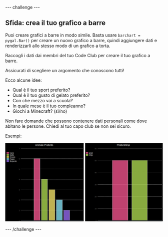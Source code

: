 \--- challenge \---

## Sfida: crea il tuo grafico a barre

Puoi creare grafici a barre in modo simile. Basta usare `barchart = pygal.Bar()` per creare un nuovo grafico a barre, quindi aggiungere dati e renderizzarli allo stesso modo di un grafico a torta.

Raccogli i dati dai membri del tuo Code Club per creare il tuo grafico a barre.

Assicurati di scegliere un argomento che conoscono tutti!

Ecco alcune idee:

+ Qual è il tuo sport preferito?
+ Qual è il tuo gusto di gelato preferito?
+ Con che mezzo vai a scuola?
+ In quale mese è il tuo compleanno?
+ Giochi a Minecraft? (sì/no)

Non fare domande che possono contenere dati personali come dove abitano le persone. Chiedi al tuo capo club se non sei sicuro.

Esempi:

![screenshot](images/pets-bar-examples.png)

\--- /challenge \---